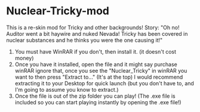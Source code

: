 # Nuclear-Tricky-mod
This is a re-skin mod for Tricky and other backgrounds! Story: "Oh no! Auditor went a bit haywire and nuked Nevada! Tricky has been covered in nuclear substances and he thinks you were the one causing it!"
1. You must have WinRAR if you don't, then install it. (it doesn't cost money)
2. Once you have it installed, open the file and it might say purchase winRAR ignore that, once you see the "Nuclear_Tricky" in winRAR you want to then press "Extract to..." (It's at the top)
I would recommend extracting it to your Desktop for quick launch (but you don't have to, and I'm going to assume you know to extract.)
3. Once the file is out of the zip folder you can play! (The .exe file is included so you can start playing instantly by opening the .exe file!)
